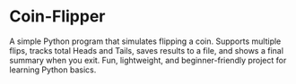 # Coin-Flipper
A simple Python program that simulates flipping a coin. Supports multiple flips, tracks total Heads and Tails, saves results to a file, and shows a final summary when you exit. Fun, lightweight, and beginner-friendly project for learning Python basics.
